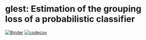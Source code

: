 # glest: Estimation of the grouping loss of a probabilistic classifier

[![Binder](https://mybinder.org/badge_logo.svg)](https://mybinder.org/v2/gh/aperezlebel/glest.git/HEAD?labpath=examples%2Fexample.ipynb)
[![codecov](https://codecov.io/gh/aperezlebel/glest/graph/badge.svg?token=KPDTI0WGUT)](https://codecov.io/gh/aperezlebel/glest)

